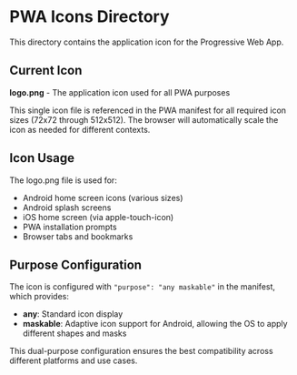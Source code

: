 # PWA Icons Directory

This directory contains the application icon for the Progressive Web App.

## Current Icon

**logo.png** - The application icon used for all PWA purposes

This single icon file is referenced in the PWA manifest for all required icon sizes (72x72 through 512x512). The browser will automatically scale the icon as needed for different contexts.

## Icon Usage

The logo.png file is used for:
- Android home screen icons (various sizes)
- Android splash screens
- iOS home screen (via apple-touch-icon)
- PWA installation prompts
- Browser tabs and bookmarks

## Purpose Configuration

The icon is configured with `"purpose": "any maskable"` in the manifest, which provides:
- **any**: Standard icon display
- **maskable**: Adaptive icon support for Android, allowing the OS to apply different shapes and masks

This dual-purpose configuration ensures the best compatibility across different platforms and use cases.